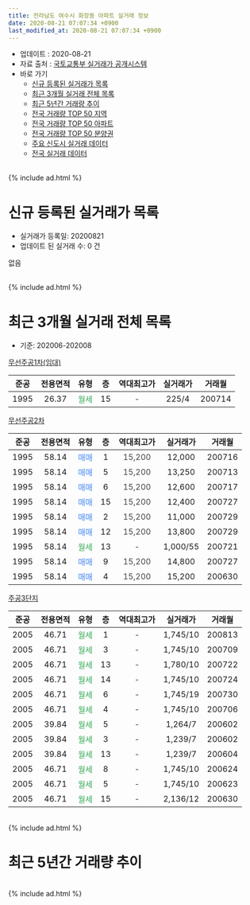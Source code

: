 ```yaml
---
title: 전라남도 여수시 화장동 아파트 실거래 정보
date: 2020-08-21 07:07:34 +0900
last_modified_at: 2020-08-21 07:07:34 +0900
---
```


* 업데이트 : 2020-08-21
* 자료 출처 : [국토교통부 실거래가 공개시스템](http://rt.molit.go.kr)
* 바로 가기
    * [신규 등록된 실거래가 목록](#신규-등록된-실거래가-목록)
    * [최근 3개월 실거래 전체 목록](#최근-3개월-실거래-전체-목록)
    * [최근 5년간 거래량 추이](#최근-5년간-거래량-추이)
    * [전국 거래량 TOP 50 지역](https://inasie.github.io/apt-trade-info/최근-3개월-전국에서-가장-거래가-많이-발생한-지역)
    * [전국 거래량 TOP 50 아파트](https://inasie.github.io/apt-trade-info/최근-3개월-전국에서-가장-거래가-많이-발생한-아파트)
    * [전국 거래량 TOP 50 분양권](https://inasie.github.io/apt-trade-info/최근-3개월-전국에서-가장-거래가-많이-발생한-분양권)
    * [주요 신도시 실거래 데이터](https://inasie.github.io/apt-trade-info/주요-신도시)
    * [전국 실거래 데이터](https://inasie.github.io/apt-trade-info/전국)
<br>
{% include ad.html %}
<br>

# 신규 등록된 실거래가 목록
* 실거래가 등록일: 20200821
* 업데이트 된 실거래 수: 0 건

없음

<br>
{% include ad.html %}
<br>

# 최근 3개월 실거래 전체 목록
* 기준: 202006-202008


[무선주공1차(임대)](https://search.naver.com/search.naver?query=%EC%A0%84%EB%9D%BC%EB%82%A8%EB%8F%84+%EC%97%AC%EC%88%98%EC%8B%9C+%ED%99%94%EC%9E%A5%EB%8F%99+%EB%AC%B4%EC%84%A0%EC%A3%BC%EA%B3%B51%EC%B0%A8%28%EC%9E%84%EB%8C%80%29)

|준공|전용면적|유형|층|역대최고가|실거래가|거래월|
|:---:|:---:|:---:|:---:|:---:|:---:|:---:|
|1995|26.37|<span style="color:#34a853">월세</span>|15|<span style="color:#444444">-</span>|225/4|200714|

[무선주공2차](https://search.naver.com/search.naver?query=%EC%A0%84%EB%9D%BC%EB%82%A8%EB%8F%84+%EC%97%AC%EC%88%98%EC%8B%9C+%ED%99%94%EC%9E%A5%EB%8F%99+%EB%AC%B4%EC%84%A0%EC%A3%BC%EA%B3%B52%EC%B0%A8)

|준공|전용면적|유형|층|역대최고가|실거래가|거래월|
|:---:|:---:|:---:|:---:|:---:|:---:|:---:|
|1995|58.14|<span style="color:#4285f3">매매</span>|1|<span style="color:#444444">15,200</span>|12,000|200716|
|1995|58.14|<span style="color:#4285f3">매매</span>|5|<span style="color:#444444">15,200</span>|13,250|200713|
|1995|58.14|<span style="color:#4285f3">매매</span>|6|<span style="color:#444444">15,200</span>|12,600|200717|
|1995|58.14|<span style="color:#4285f3">매매</span>|15|<span style="color:#444444">15,200</span>|12,400|200727|
|1995|58.14|<span style="color:#4285f3">매매</span>|2|<span style="color:#444444">15,200</span>|11,000|200729|
|1995|58.14|<span style="color:#4285f3">매매</span>|12|<span style="color:#444444">15,200</span>|13,800|200729|
|1995|58.14|<span style="color:#34a853">월세</span>|13|<span style="color:#444444">-</span>|1,000/55|200721|
|1995|58.14|<span style="color:#4285f3">매매</span>|9|<span style="color:#444444">15,200</span>|14,800|200727|
|1995|58.14|<span style="color:#4285f3">매매</span>|4|<span style="color:#444444">15,200</span>|15,200|200630|

[주공3단지](https://search.naver.com/search.naver?query=%EC%A0%84%EB%9D%BC%EB%82%A8%EB%8F%84+%EC%97%AC%EC%88%98%EC%8B%9C+%ED%99%94%EC%9E%A5%EB%8F%99+%EC%A3%BC%EA%B3%B53%EB%8B%A8%EC%A7%80)

|준공|전용면적|유형|층|역대최고가|실거래가|거래월|
|:---:|:---:|:---:|:---:|:---:|:---:|:---:|
|2005|46.71|<span style="color:#34a853">월세</span>|1|<span style="color:#444444">-</span>|1,745/10|200813|
|2005|46.71|<span style="color:#34a853">월세</span>|3|<span style="color:#444444">-</span>|1,745/10|200709|
|2005|46.71|<span style="color:#34a853">월세</span>|13|<span style="color:#444444">-</span>|1,780/10|200722|
|2005|46.71|<span style="color:#34a853">월세</span>|14|<span style="color:#444444">-</span>|1,745/10|200724|
|2005|46.71|<span style="color:#34a853">월세</span>|6|<span style="color:#444444">-</span>|1,745/19|200730|
|2005|46.71|<span style="color:#34a853">월세</span>|4|<span style="color:#444444">-</span>|1,745/10|200706|
|2005|39.84|<span style="color:#34a853">월세</span>|5|<span style="color:#444444">-</span>|1,264/7|200602|
|2005|39.84|<span style="color:#34a853">월세</span>|3|<span style="color:#444444">-</span>|1,239/7|200602|
|2005|39.84|<span style="color:#34a853">월세</span>|13|<span style="color:#444444">-</span>|1,239/7|200604|
|2005|46.71|<span style="color:#34a853">월세</span>|8|<span style="color:#444444">-</span>|1,745/10|200624|
|2005|46.71|<span style="color:#34a853">월세</span>|5|<span style="color:#444444">-</span>|1,745/10|200623|
|2005|46.71|<span style="color:#34a853">월세</span>|15|<span style="color:#444444">-</span>|2,136/12|200630|


<br>
{% include ad.html %}
<br>

# 최근 5년간 거래량 추이


<div style="width:100%;">
    <canvas id="deal_progress" height="200"></canvas>
</div>

<script>
new Chart(document.getElementById("deal_progress"), {
    type: 'line',
    data: {
        labels: ['201508','201509','201510','201511','201512','201601','201602','201603','201604','201605','201606','201607','201608','201609','201610','201611','201612','201701','201702','201703','201704','201705','201706','201707','201708','201709','201710','201711','201712','201801','201802','201803','201804','201805','201806','201807','201808','201809','201810','201811','201812','201901','201902','201903','201904','201905','201906','201907','201908','201909','201910','201911','201912','202001','202002','202003','202004','202005','202006','202007','202008'],
        datasets: [{
            label: '매매',
            pointRadius: 1,
            data: [5, 1, 4, 1, 4, 2, 3, 9, 7, 4, 6, 2, 2, 1, 9, 2, 1, 2, 6, 8, 1, 6, 12, 4, 4, 5, 4, 3, 0, 3, 3, 5, 4, 4, 3, 3, 6, 3, 3, 4, 3, 5, 2, 5, 4, 6, 5, 4, 3, 4, 1, 1, 5, 3, 6, 4, 2, 7, 1, 7, 0],
            borderColor: "rgba(255, 201, 14, 1)",
            backgroundColor: "rgba(255, 201, 14, 0.5)",
            fill: false,
            lineTension: 0
        },{
            label: '전월세',
            pointRadius: 1,
            data: [4, 2, 3, 1, 8, 1, 0, 5, 2, 12, 5, 14, 11, 11, 5, 5, 3, 7, 12, 4, 3, 42, 15, 15, 26, 13, 10, 11, 6, 7, 9, 8, 8, 15, 9, 11, 10, 13, 7, 6, 7, 7, 9, 2, 5, 47, 9, 12, 46, 11, 15, 6, 19, 4, 9, 0, 7, 7, 6, 7, 1],
            borderColor: "rgba(0, 141, 185, 1)",
            backgroundColor: "rgba(0, 141, 185, 0.5)",
            fill: false,
            lineTension: 0
        }
        ]
    },
    options: {
        responsive: true,
        title: {
            display: false
        },
        tooltips: {
            mode: 'index',
            intersect: false
        },
        hover: {
            mode: 'nearest',
            intersect: true
        },
        scales: {
            xAxes: [{
                display: true,
                scaleLabel: {
                    display: true,
                    labelString: '년/월'
                }
            }],
            yAxes: [{
                display: true,
                ticks: {
                    suggestedMin: 0,
                },
                scaleLabel: {
                    display: true,
                    labelString: '실거래 수'
                }
            }]
        }
    }
});

</script>


<br>
{% include ad.html %}
<br>

